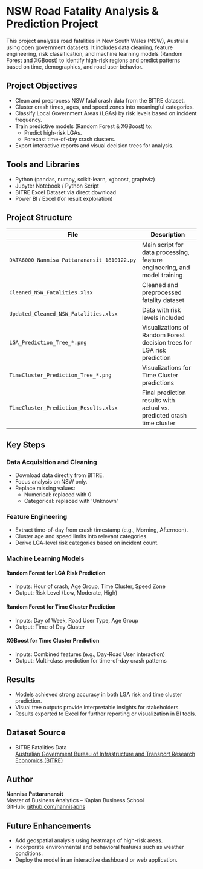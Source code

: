 # NSW Road Fatality Analysis & Prediction Project

This project analyzes road fatalities in New South Wales (NSW), Australia using open government datasets. It includes data cleaning, feature engineering, risk classification, and machine learning models (Random Forest and XGBoost) to identify high-risk regions and predict patterns based on time, demographics, and road user behavior.

## Project Objectives

- Clean and preprocess NSW fatal crash data from the BITRE dataset.
- Cluster crash times, ages, and speed zones into meaningful categories.
- Classify Local Government Areas (LGAs) by risk levels based on incident frequency.
- Train predictive models (Random Forest & XGBoost) to:
  - Predict high-risk LGAs.
  - Forecast time-of-day crash clusters.
- Export interactive reports and visual decision trees for analysis.

## Tools and Libraries

- Python (pandas, numpy, scikit-learn, xgboost, graphviz)
- Jupyter Notebook / Python Script
- BITRE Excel Dataset via direct download
- Power BI / Excel (for result exploration)

## Project Structure

| File | Description |
|------|-------------|
| `DATA6000_Nannisa_Pattaranansit_1810122.py` | Main script for data processing, feature engineering, and model training |
| `Cleaned_NSW_Fatalities.xlsx` | Cleaned and preprocessed fatality dataset |
| `Updated_Cleaned_NSW_Fatalities.xlsx` | Data with risk levels included |
| `LGA_Prediction_Tree_*.png` | Visualizations of Random Forest decision trees for LGA risk prediction |
| `TimeCluster_Prediction_Tree_*.png` | Visualizations for Time Cluster predictions |
| `TimeCluster_Prediction_Results.xlsx` | Final prediction results with actual vs. predicted crash time cluster |

## Key Steps

### Data Acquisition and Cleaning

- Download data directly from BITRE.
- Focus analysis on NSW only.
- Replace missing values:
  - Numerical: replaced with 0
  - Categorical: replaced with 'Unknown'

### Feature Engineering

- Extract time-of-day from crash timestamp (e.g., Morning, Afternoon).
- Cluster age and speed limits into relevant categories.
- Derive LGA-level risk categories based on incident count.

### Machine Learning Models

#### Random Forest for LGA Risk Prediction

- Inputs: Hour of crash, Age Group, Time Cluster, Speed Zone
- Output: Risk Level (Low, Moderate, High)

#### Random Forest for Time Cluster Prediction

- Inputs: Day of Week, Road User Type, Age Group
- Output: Time of Day Cluster

#### XGBoost for Time Cluster Prediction

- Inputs: Combined features (e.g., Day-Road User interaction)
- Output: Multi-class prediction for time-of-day crash patterns

## Results

- Models achieved strong accuracy in both LGA risk and time cluster prediction.
- Visual tree outputs provide interpretable insights for stakeholders.
- Results exported to Excel for further reporting or visualization in BI tools.

## Dataset Source

- BITRE Fatalities Data  
  [Australian Government Bureau of Infrastructure and Transport Research Economics (BITRE)](https://www.bitre.gov.au/statistics/safety/fatal_road_crash_database)

## Author

**Nannisa Pattaranansit**  
Master of Business Analytics – Kaplan Business School  
GitHub: [github.com/nannisapns](https://github.com/yourusername)

## Future Enhancements

- Add geospatial analysis using heatmaps of high-risk areas.
- Incorporate environmental and behavioral features such as weather conditions.
- Deploy the model in an interactive dashboard or web application.
